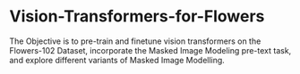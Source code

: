 # Vision-Transformers-for-Flowers
The Objective is to pre-train and finetune vision transformers on the Flowers-102 Dataset, incorporate the Masked Image Modeling pre-text task, and explore  different variants of Masked Image Modelling.

